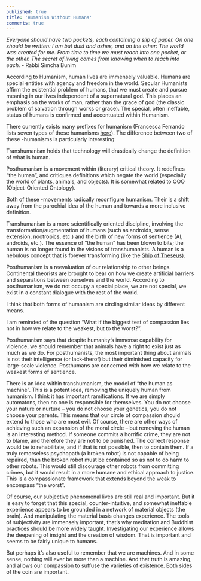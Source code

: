 ```yaml
---
published: true
title: 'Humanism Without Humans'
comments: true
---
```

_Everyone should have two pockets, each containing a slip of paper. On one should be written: I am but dust and ashes, and on the other: The world was created for me. From time to time we must reach into one pocket, or the other. The secret of living comes from knowing when to reach into each._ - Rabbi Simcha Bunim

According to Humanism, human lives are immensely valuable. Humans are special entities with agency and freedom in the world. Secular Humanists affirm the existential problem of humans, that we must create and pursue meaning in our lives independent of a supernatural god. This places an emphasis on the works of man, rather than the grace of god (the classic problem of salvation through works or grace). The special, often ineffable, status of humans is confirmed and accentuated within Humanism.

There currently exists many prefixes for humanism (Francesca Ferrando lists seven types of these humanisms [here](https://en.wikipedia.org/wiki/Posthumanism)). The difference between two of these -humanisms is particularly interesting:

Transhumanism holds that technology will drastically change the definition of what is human.

Posthumanism is a movement within (literary) critical theory. It redefines “the human”, and critiques  definitions which negate the world (especially the world of plants, animals, and objects). It is somewhat related to OOO (Object-Oriented Ontology).

Both of these -movements radically reconfigure humanism. Their is a shift away from the parochial idea of the human and towards a more inclusive definition.

Transhumanism is a more scientifically oriented discipline, involving the transformation/augmentation of humans (such as androids, sense extension, nootropics, etc.) and the birth of new forms of sentience (AI, androids, etc.). The essence of “the human” has been blown to bits; the human is no longer found in the visions of transhumanists. A human is a nebulous concept that is forever transforming (like the [Ship of Theseus](https://en.wikipedia.org/wiki/Ship_of_Theseus)).

Posthumanism is a reevaluation of our relationship to other beings. Continental theorists are brought to bear on how we create artificial barriers and separations between ourselves and the world. According to posthumanism, we do not occupy a special place, we are not special, we exist in a constant dialogue with the rest of the world.

I think that both forms of humanism are circling similar ideas by different means.

I am reminded of the question “What if the biggest test of compassion lies not in how we relate to the weakest, but to the worst?”. 

Posthumanism says that despite humanity’s immense capability for violence, we should remember that animals have a right to exist just as much as we do. For posthumanists, the most important thing about animals is not their intelligence (or lack-therof) but their diminished capacity for large-scale violence. Posthumans are concerned with how we relate to the weakest forms of sentience.

There is an idea within transhumanism, the model of “the human as machine”. This is a potent idea, removing the uniquely human from humanism. I think it has important ramifications. If we are simply automatons, then no one is responsible for themselves. You do not choose your nature or nurture – you do not choose your genetics, you do not choose your parents. This means that our circle of compassion should extend to those who are most evil.  Of course, there are other ways of achieving such an expansion of the moral circle – but removing the human is an interesting method. If someone commits a horrific crime, they are not to blame, and therefore they are not to be punished. The correct response would be to rehabilitate, and if that is not possible, then to contain them. If a truly remorseless psychopath (a broken robot) is not capable of being repaired, than the broken robot must be contained so as not to do harm to other robots. This would still discourage other robots from committing crimes, but it would result in a more humane and ethical approach to justice. This is a compassionate framework that extends beyond the weak to encompass “the worst”.

Of course, our subjective phenomenal lives are still real and important. But it is easy to forget that this special, counter-intuitive, and somewhat ineffable experience appears to be grounded in a network of material objects (the brain). And manipulating the material basis changes experience. The tools of subjectivity are immensely important, that’s why meditation and Buddhist practices should be more widely taught. Investigating our experience allows the deepening of insight and the creation of wisdom. That is important and seems to be fairly unique to humans.

But perhaps it’s also useful to remember that we are machines. And in some sense, nothing will ever be more than a machine. And that truth is amazing, and allows our compassion to suffuse the varieties of existence. Both sides of the coin are important.
